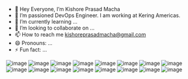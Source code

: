 - 👋 Hey Everyone, I’m Kishore Prasad Macha
- 👀 I’m passioned DevOps Engineer. I am working at Kering Americas.
- 🌱 I’m currently learning ...
- 💞️ I’m looking to collaborate on ...
- 📫 How to reach me kishoreprasadmacha@gmail.com
- 😄 Pronouns: ...
- ⚡ Fun fact: ...

![image](https://github.com/Kishorepm01/Kishorepm01/assets/161185032/a12250e4-2eb9-4d1e-b7ea-493909fd46a8)
![image](https://github.com/Kishorepm01/Kishorepm01/assets/161185032/54ebb4e0-393e-4cf0-839b-1af91aa4f488)
![image](https://github.com/Kishorepm01/Kishorepm01/assets/161185032/ebd79419-00c3-4709-9374-317f7fa1aff0)
![image](https://github.com/Kishorepm01/Kishorepm01/assets/161185032/40756b85-6ecd-4f53-afe1-9a66857a13d3)
![image](https://github.com/Kishorepm01/Kishorepm01/assets/161185032/b31c7408-a448-4dca-a395-f6b11d3e03b4)
![image](https://github.com/Kishorepm01/Kishorepm01/assets/161185032/7388f16a-a11d-4f7f-b818-76ba29f74c44)
![image](https://github.com/Kishorepm01/Kishorepm01/assets/161185032/16fd95f2-59bb-4e17-a218-2c6643607e02)
![image](https://github.com/Kishorepm01/Kishorepm01/assets/161185032/91a0f185-72be-491e-9d97-1d0bf0794cbb)
![image](https://github.com/Kishorepm01/Kishorepm01/assets/161185032/89013186-8bcd-4f2a-ac18-ac0f71ccae9c)
![image](https://github.com/Kishorepm01/Kishorepm01/assets/161185032/719e83eb-3386-46dc-a9f5-a89514df06bc)
![image](https://github.com/Kishorepm01/Kishorepm01/assets/161185032/bc79c85b-61e0-4c7e-bdac-ba754ab852fb)
![image](https://github.com/Kishorepm01/Kishorepm01/assets/161185032/b9e4d553-5759-4269-b593-951f84a1a63a)
![image](https://github.com/Kishorepm01/Kishorepm01/assets/161185032/aedf8a2b-ab7c-4491-be19-baf3e40eac9f)
![image](https://github.com/Kishorepm01/Kishorepm01/assets/161185032/bc3212de-0721-4c37-b667-c6aea61f5e91)
![image](https://github.com/Kishorepm01/Kishorepm01/assets/161185032/2e4ab2e9-1fcc-49a6-98da-97ce5987483a)
![image](https://github.com/Kishorepm01/Kishorepm01/assets/161185032/f043775c-168c-436d-8d2d-ab2bc6d53a10)



<!---
Kishorepm01/Kishorepm01 is a ✨ special ✨ repository because its `README.md` (this file) appears on your GitHub profile.
You can click the Preview link to take a look at your changes.
--->
          
